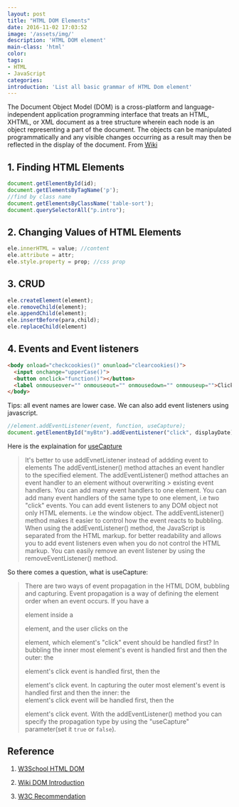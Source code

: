 ```yaml
---
layout: post
title: "HTML DOM Elements"
date: 2016-11-02 17:03:52
image: '/assets/img/'
description: 'HTML DOM element'
main-class: 'html'
color:
tags:
- HTML
- JavaScript
categories:
introduction: 'List all basic grammar of HTML Dom element'
---
```

The Document Object Model (DOM) is a cross-platform and language-independent application programming interface that treats an HTML, XHTML, or XML document as a tree structure wherein each node is an object representing a part of the document. The objects can be manipulated programmatically and any visible changes occurring as a result may then be reflected in the display of the document. From [Wiki](https://en.wikipedia.org/wiki/Document_Object_Model)

## 1. Finding HTML Elements

```javascript
document.getElementById(id);
document.getElementsByTagName('p');
//find by class name
document.getElementsByClassName('table-sort');
document.querySelectorAll("p.intro");
```

## 2. Changing Values of HTML Elements

```javascript
ele.innerHTML = value; //content
ele.attribute = attr;
ele.style.property = prop; //css prop
```

## 3. CRUD

```javascript
ele.createElement(element);
ele.removeChild(element);
ele.appendChild(element);
ele.insertBefore(para,child);
ele.replaceChild(element)
```

## 4. Events and Event listeners

``` html
<body onload="checkcookies()" onunload="clearcookies()">
  <input onchange="upperCase()">
  <button onclick="function()"></button>
  <label onmouseover="" onmouseout="" onmousedown="" onmouseup="">Click me</label>
</body>
```

Tips: all event names are lower case.
We can also add event listeners using javascript.

```javascript
//element.addEventListener(event, function, useCapture);
document.getElementById("myBtn").addEventListener("click", displayDate);
```
Here is the explaination for [useCapture](http://www.w3schools.com/js/js_htmldom_eventlistener.asp)

> It's better to use addEvnetListener instead of addding event to elements
> The addEventListener() method attaches an event handler to the specified element.
> The addEventListener() method attaches an event handler to an element without overwriting > existing event handlers.
> You can add many event handlers to one element.
> You can add many event handlers of the same type to one element, i.e two "click" events.
> You can add event listeners to any DOM object not only HTML elements. i.e the window object.
> The addEventListener() method makes it easier to control how the event reacts to bubbling.
> When using the addEventListener() method, the JavaScript is separated from the HTML markup.
> for better readability and allows you to add event listeners even when you do not control the HTML markup.
> You can easily remove an event listener by using the removeEventListener() method.

So there comes a question, what is useCapture:

> There are two ways of event propagation in the HTML DOM, bubbling and capturing.
Event propagation is a way of defining the element order when an event occurs. If you have a <p> element inside a <div> element, and the user clicks on the <p> element, which element's "click" event should be handled first?
In bubbling the inner most element's event is handled first and then the outer: the <p> element's click event is handled first, then the <div> element's click event.
In capturing the outer most element's event is handled first and then the inner: the <div> element's click event will be handled first, then the <p> element's click event.
With the addEventListener() method you can specify the propagation type by using the "useCapture" parameter(set it `true` or `false`).


## Reference
1. [W3School HTML DOM](http://www.w3schools.com/js/js_htmldom.asp)

2. [Wiki DOM Introduction](https://en.wikipedia.org/wiki/Document_Object_Model)

3. [W3C Recommendation](https://www.w3.org/TR/DOM-Level-2-Core/introduction.html)
